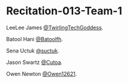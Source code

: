 # Recitation-013-Team-1
LeeLee James [@TwirlingTechGoddess](https://github.com/twirlingtechgoddess "LeeLee's Profile").

Batool Hani [@Batoolfh](https://github.com/Batoolfh "Batool's Profile").

Sena Uctuk [@suctuk](https://github.com/suctuk "Sena's Profile").

Jason Swartz [@Cutoa](https://github.com/Cutoa "Jason's Profile").

Owen Newton [@Owen12621](https://github.com/Owen12621 "Owen's Profile").
